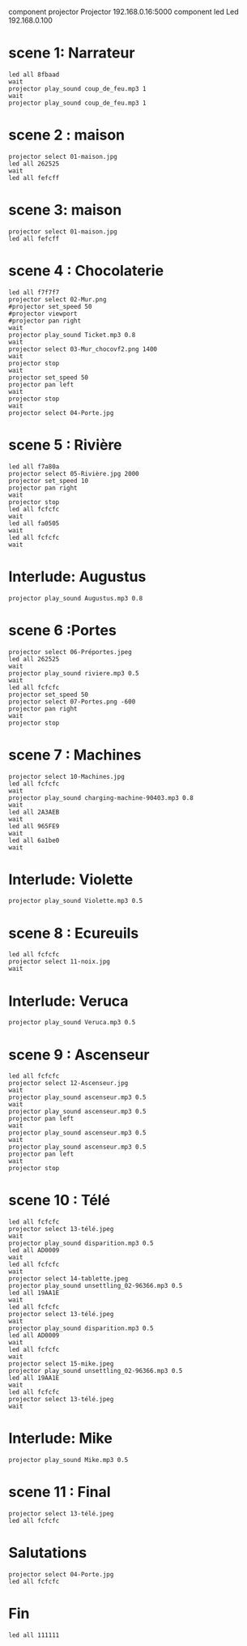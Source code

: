component projector Projector 192.168.0.16:5000
component led Led 192.168.0.100

# scene 1: Narrateur
	led all 8fbaad
	wait
	projector play_sound coup_de_feu.mp3 1
	wait
	projector play_sound coup_de_feu.mp3 1
# scene 2 : maison
    projector select 01-maison.jpg
	led all 262525
	wait
	led all fefcff
# scene 3: maison
    projector select 01-maison.jpg
	led all fefcff
# scene 4 : Chocolaterie
    led all f7f7f7
	projector select 02-Mur.png
	#projector set_speed 50
	#projector viewport 
	#projector pan right
    wait
    projector play_sound Ticket.mp3 0.8
	wait
	projector select 03-Mur_chocovf2.png 1400
    wait
	projector stop
	wait
	projector set_speed 50
	projector pan left
	wait
	projector stop
    wait
	projector select 04-Porte.jpg
# scene 5 : Rivière
    led all f7a80a
	projector select 05-Rivière.jpg 2000
    projector set_speed 10
	projector pan right
	wait
	projector stop
	led all fcfcfc
	wait
	led all fa0505
	wait
	led all fcfcfc
	wait
# Interlude: Augustus
	projector play_sound Augustus.mp3 0.8
# scene 6 :Portes
    projector select 06-Préportes.jpeg
    led all 262525
    wait
	projector play_sound riviere.mp3 0.5
	wait
    led all fcfcfc
    projector set_speed 50
    projector select 07-Portes.png -600
	projector pan right	
    wait
    projector stop
# scene 7 : Machines
    projector select 10-Machines.jpg
    led all fcfcfc
	wait
	projector play_sound charging-machine-90403.mp3 0.8
    wait
    led all 2A3AEB
    wait
    led all 965FE9
    wait
    led all 6a1be0
    wait
# Interlude: Violette
    projector play_sound Violette.mp3 0.5
# scene 8 : Ecureuils
    led all fcfcfc
    projector select 11-noix.jpg
    wait
# Interlude: Veruca
    projector play_sound Veruca.mp3 0.5
# scene 9 : Ascenseur
    led all fcfcfc
    projector select 12-Ascenseur.jpg
    wait
    projector play_sound ascenseur.mp3 0.5
    wait
    projector play_sound ascenseur.mp3 0.5
    projector pan left
    wait
    projector play_sound ascenseur.mp3 0.5
    wait
    projector play_sound ascenseur.mp3 0.5
    projector pan left
    wait
    projector stop
# scene 10 : Télé
    led all fcfcfc
    projector select 13-télé.jpeg
    wait
    projector play_sound disparition.mp3 0.5
    led all AD0009
    wait 
    led all fcfcfc
    wait
    projector select 14-tablette.jpeg
    projector play_sound unsettling_02-96366.mp3 0.5
    led all 19AA1E
    wait
    led all fcfcfc
    projector select 13-télé.jpeg
    wait
    projector play_sound disparition.mp3 0.5
    led all AD0009
    wait
    led all fcfcfc
    wait
    projector select 15-mike.jpeg
    projector play_sound unsettling_02-96366.mp3 0.5
    led all 19AA1E
    wait
    led all fcfcfc
    projector select 13-télé.jpeg
    wait
# Interlude: Mike
    projector play_sound Mike.mp3 0.5
# scene 11 : Final
	projector select 13-télé.jpeg
	led all fcfcfc
# Salutations
    projector select 04-Porte.jpg
	led all fcfcfc
# Fin
	led all 111111
